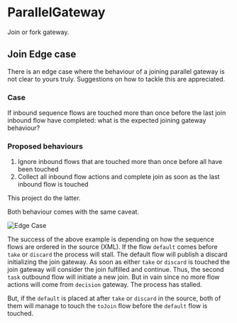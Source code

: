 ParallelGateway
===============

Join or fork gateway.

## Join Edge case

There is an edge case where the behaviour of a joining parallel gateway is not clear to yours truly. Suggestions on how to tackle this are appreciated.

### Case
If inbound sequence flows are touched more than once before the last join inbound flow have completed: what is the expected joining gateway behaviour?

### Proposed behaviours
1. Ignore inbound flows that are touched more than once before all have been touched
2. Collect all inbound flow actions and complete join as soon as the last inbound flow is touched

This project do the latter.

Both behaviour comes with the same caveat.

![Edge Case](https://raw.github.com/paed01/bpmn-elements/master/docs/parallel-join-edgecase.png)

The success of the above example is depending on how the sequence flows are ordered in the source (XML). If the flow `default` comes before `take` or `discard` the process will stall. The default flow will publish a discard initializing the join gateway. As soon as either `take` or `discard` is touched the join gateway will consider the join fulfilled and continue. Thus, the second `task` outbound flow will initiate a new join. But in vain since no more flow actions will come from `decision` gateway. The process has stalled.

But, if the `default` is placed at after `take` or `discard` in the source, both of them will manage to touch the `toJoin` flow before the `default` flow is touched.
